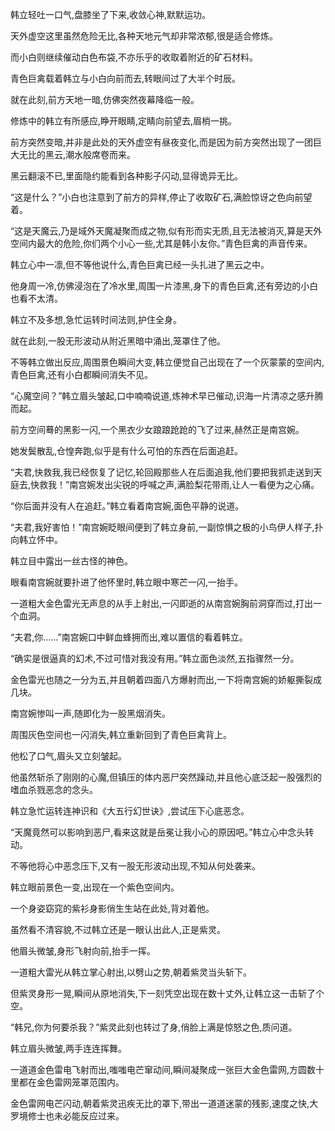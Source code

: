 
韩立轻吐一口气,盘膝坐了下来,收敛心神,默默运功。

天外虚空这里虽然危险无比,各种天地元气却非常浓郁,很是适合修炼。

而小白则继续催动白色布袋,不亦乐乎的收取着附近的矿石材料。

青色巨禽载着韩立与小白向前而去,转眼间过了大半个时辰。

就在此刻,前方天地一暗,仿佛突然夜幕降临一般。

修炼中的韩立有所感应,睁开眼睛,定睛向前望去,眉梢一挑。

前方突然变暗,并非是此处的天外虚空有昼夜变化,而是因为前方突然出现了一团巨大无比的黑云,潮水般席卷而来。

黑云翻滚不已,里面隐约能看到各种影子闪动,显得诡异无比。

“这是什么？”小白也注意到了前方的异样,停止了收取矿石,满脸惊讶之色向前望着。

“这是天魔云,乃是域外天魔凝聚而成之物,似有形而实无质,且无法被消灭,算是天外空间内最大的危险,你们两个小心一些,尤其是韩小友你。”青色巨禽的声音传来。

韩立心中一凛,但不等他说什么,青色巨禽已经一头扎进了黑云之中。

他身周一冷,仿佛浸泡在了冷水里,周围一片漆黑,身下的青色巨禽,还有旁边的小白也看不太清。

韩立不及多想,急忙运转时间法则,护住全身。

就在此刻,一股无形波动从附近黑暗中涌出,笼罩住了他。

不等韩立做出反应,周围景色瞬间大变,韩立便觉自己出现在了一个灰蒙蒙的空间内,青色巨禽,还有小白都瞬间消失不见。

“心魔空间？”韩立眉头皱起,口中喃喃说道,炼神术早已催动,识海一片清凉之感升腾而起。

前方空间蓦的黑影一闪,一个黑衣少女踉踉跄跄的飞了过来,赫然正是南宫婉。

她发鬓散乱,仓惶奔跑,似乎是有什么可怕的东西在后面追赶。

“夫君,快救我,我已经恢复了记忆,轮回殿那些人在后面追我,他们要把我抓走送到天庭去,快救我！”南宫婉发出尖锐的呼喊之声,满脸梨花带雨,让人一看便为之心痛。

“你后面并没有人在追赶。”韩立看着南宫婉,面色平静的说道。

“夫君,我好害怕！”南宫婉眨眼间便到了韩立身前,一副惊惧之极的小鸟伊人样子,扑向韩立怀中。

韩立目中露出一丝古怪的神色。

眼看南宫婉就要扑进了他怀里时,韩立眼中寒芒一闪,一抬手。

一道粗大金色雷光无声息的从手上射出,一闪即逝的从南宫婉胸前洞穿而过,打出一个血洞。

“夫君,你……”南宫婉口中鲜血蜂拥而出,难以置信的看着韩立。

“确实是很逼真的幻术,不过可惜对我没有用。”韩立面色淡然,五指骤然一分。

金色雷光也随之一分为五,并且朝着四面八方爆射而出,一下将南宫婉的娇躯撕裂成几块。

南宫婉惨叫一声,随即化为一股黑烟消失。

周围灰色空间也一闪消失,韩立重新回到了青色巨禽背上。

他松了口气,眉头又立刻皱起。

他虽然斩杀了刚刚的心魔,但镇压的体内恶尸突然躁动,并且他心底泛起一股强烈的嗜血杀戮恶念的念头。

韩立急忙运转连神识和《大五行幻世诀》,尝试压下心底恶念。

“天魔竟然可以影响到恶尸,看来这就是岳冕让我小心的原因吧。”韩立心中念头转动。

不等他将心中恶念压下,又有一股无形波动出现,不知从何处袭来。

韩立眼前景色一变,出现在一个紫色空间内。

一个身姿窈窕的紫衫身影俏生生站在此处,背对着他。

虽然看不清容貌,不过韩立还是一眼认出此人,正是紫灵。

他眉头微皱,身形飞射向前,抬手一挥。

一道粗大雷光从韩立掌心射出,以劈山之势,朝着紫灵当头斩下。

但紫灵身形一晃,瞬间从原地消失,下一刻凭空出现在数十丈外,让韩立这一击斩了个空。

“韩兄,你为何要杀我？”紫灵此刻也转过了身,俏脸上满是惊怒之色,质问道。

韩立眉头微皱,两手连连挥舞。

一道道金色雷电飞射而出,嗤嗤电芒窜动间,瞬间凝聚成一张巨大金色雷网,方圆数十里都在金色雷网笼罩范围内。

金色雷网电芒闪动,朝着紫灵迅疾无比的罩下,带出一道道迷蒙的残影,速度之快,大罗境修士也未必能反应过来。